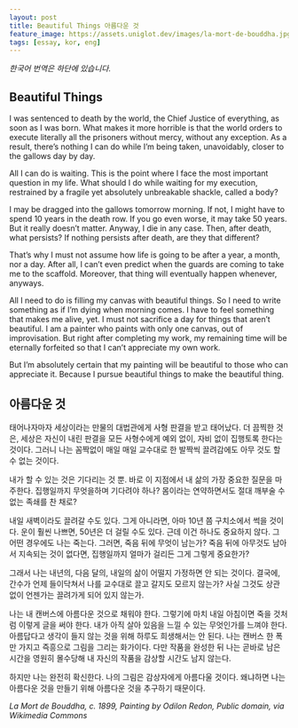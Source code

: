```yaml
---
layout: post
title: Beautiful Things 아름다운 것
feature_image: https://assets.uniglot.dev/images/la-mort-de-bouddha.jpg
tags: [essay, kor, eng]
---
```


*한국어 번역은 하단에 있습니다.*

## Beautiful Things

I was sentenced to death by the world, the Chief Justice of everything, as soon as I was born. <!--more--> What makes it more horrible is that the world orders to execute literally all the prisoners without mercy, without any exception. As a result, there’s nothing I can do while I’m being taken, unavoidably, closer to the gallows day by day.

All I can do is waiting. This is the point where I face the most important question in my life. What should I do while waiting for my execution, restrained by a fragile yet absolutely unbreakable shackle, called a body?

I may be dragged into the gallows tomorrow morning. If not, I might have to spend 10 years in the death row. If you go even worse, it may take 50 years. But it really doesn’t matter. Anyway, I die in any case. Then, after death, what persists? If nothing persists after death, are they that different?

That’s why I must not assume how life is going to be after a year, a month, nor a day. After all, I can’t even predict when the guards are coming to take me to the scaffold. Moreover, that thing will eventually happen whenever, anyways.

All I need to do is filling my canvas with beautiful things. So I need to write something as if I’m dying when morning comes. I have to feel something that makes me alive, yet. I must not sacrifice a day for things that aren’t beautiful. I am a painter who paints with only one canvas, out of improvisation. But right after completing my work, my remaining time will be eternally forfeited so that I can’t appreciate my own work.

But I’m absolutely certain that my painting will be beautiful to those who can appreciate it. Because I pursue beautiful things to make the beautiful thing.

## 아름다운 것

태어나자마자 세상이라는 만물의 대법관에게 사형 판결을 받고 태어났다. 더 끔찍한 것은, 세상은 자신이 내린 판결을 모든 사형수에게 예외 없이, 자비 없이 집행토록 한다는 것이다. 그러니 나는 꼼짝없이 매일 매일 교수대로 한 발짝씩 끌려감에도 아무 것도 할 수 없는 것이다.

내가 할 수 있는 것은 기다리는 것 뿐. 바로 이 지점에서 내 삶의 가장 중요한 질문을 마주한다. 집행일까지 무엇을하며 기다려야 하나? 몸이라는 연약하면서도 절대 깨부술 수 없는 족쇄를 찬 채로?

내일 새벽이라도 끌려갈 수도 있다. 그게 아니라면, 아마 10년 쯤 구치소에서 썩을 것이다. 운이 훨씬 나쁘면, 50년은 더 걸릴 수도 있다. 근데 이건 하나도 중요하지 않다. 그 어떤 경우에도 나는 죽는다. 그러면, 죽음 뒤에 무엇이 남는가? 죽음 뒤에 아무것도 남아서 지속되는 것이 없다면, 집행일까지 얼마가 걸리든 그게 그렇게 중요한가?

그래서 나는 내년의, 다음 달의, 내일의 삶이 어떨지 가정하면 안 되는 것이다. 결국에, 간수가 언제 들이닥쳐서 나를 교수대로 끌고 갈지도 모르지 않는가? 사실 그것도 상관 없이 언젠가는 끌려가게 되어 있지 않는가.

나는 내 캔버스에 아름다운 것으로 채워야 한다. 그렇기에 마치 내일 아침이면 죽을 것처럼 이렇게 글을 써야 한다. 내가 아직 살아 있음을 느낄 수 있는 무엇인가를 느껴야 한다. 아름답다고 생각이 들지 않는 것을 위해 하루도 희생해서는 안 된다. 나는 캔버스 한 폭만 가지고 즉흥으로 그림을 그리는 화가이다. 다만 작품을 완성한 뒤 나는 곧바로 남은 시간을 영원히 몰수당해 내 자신의 작품을 감상할 시간도 남지 않는다.

하지만 나는 완전히 확신한다. 나의 그림은 감상자에게 아름다울 것이다. 왜냐하면 나는 아름다운 것을 만들기 위해 아름다운 것을 추구하기 때문이다.


*La Mort de Bouddha, c. 1899, Painting by Odilon Redon, Public domain, via Wikimedia Commons*
